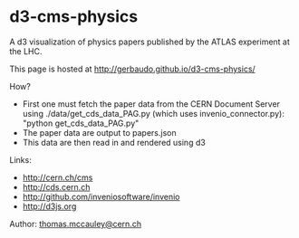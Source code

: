 d3-cms-physics
==============

A d3 visualization of physics papers published by the ATLAS experiment at the LHC.

This page is hosted at http://gerbaudo.github.io/d3-cms-physics/

How?

* First one must fetch the paper data from the CERN Document Server using ./data/get_cds_data_PAG.py
(which uses invenio_connector.py): "python get_cds_data_PAG.py" 
* The paper data are output to papers.json
* This data are then read in and rendered using d3

Links:
* http://cern.ch/cms
* http://cds.cern.ch
* http://github.com/inveniosoftware/invenio
* http://d3js.org

Author:
thomas.mccauley@cern.ch




